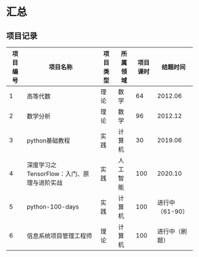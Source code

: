 # 汇总

## 项目记录
| 项目编号 | 项目名称                           | 项目类型 | 所属领域 | 项目课时 | 结题时间 |
| - | --------------- | -------- | -------- | -------- | -------- |
| 1 | 高等代数               |  理论        | 数学        | 64        | 2012.06        |
| 2 | 数学分析               |  理论        | 数学        | 96        | 2012.12        |
| 3 | python基础教程         | 实践       | 计算机        |     30     | 2019.06       |
| 4 | 深度学习之TensorFlow：入门、原理与进阶实战         | 实践       |  人工智能        |     100     | 2020.10       |
| 5 | python-100-days         | 实践       | 计算机        |     100     | 进行中（61-90）       |
| 6 | 信息系统项目管理工程师         | 理论       | 计算机        |     100     | 进行中（刷题）       |